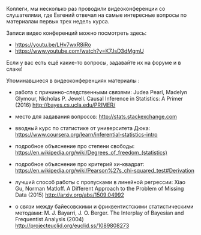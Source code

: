 Коллеги, мы несколько раз проводили видеоконференции со слушателями, где Евгений отвечал на самые интересные вопросы по материалам первых трех недель курса.

Записи видео конференций можно посмотреть здесь:

- https://youtu.be/LHv7wxR8iRo
- https://www.youtube.com/watch?v=K7JsD3dMgmU

Если у вас есть ещё какие-то вопросы, задавайте их на форуме и в слаке!


Упоминавшиеся в видеоконференциях материалы :

- работа с причинно-следственными связями: Judea Pearl, Madelyn Glymour, Nicholas P. Jewell. Causal Inference in Statistics: A Primer (2016) http://bayes.cs.ucla.edu/PRIMER/

- место для задавания вопросов: http://stats.stackexchange.com

- вводный курс по статистике от университета Дюка: https://www.coursera.org/learn/inferential-statistics-intro

- подробное объяснение про степени свободы: https://en.wikipedia.org/wiki/Degrees_of_freedom_(statistics)

- подробное объяснение про критерий хи-квадрат: https://en.wikipedia.org/wiki/Pearson%27s_chi-squared_test#Derivation

- лучший способ работы с пропусками в линейной регрессии: Xiao Gu, Norman Matloff. A Different Approach to the Problem of Missing Data (2015) http://arxiv.org/abs/1509.04992

- о связи между байесовскими и фриквентистскими статистическими методами: M. J. Bayarri, J. O. Berger. The Interplay of Bayesian and Frequentist Analysis (2004) http://projecteuclid.org/euclid.ss/1089808273